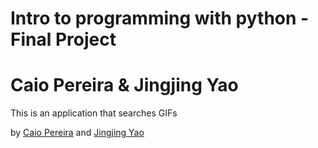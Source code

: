 # Intro to programming with python - Final Project
# Caio Pereira & Jingjing Yao

This is an application that searches GIFs 

by [Caio Pereira](http://www.facebook.com/caio.pereira.5855)
and [Jingjing Yao](https://www.facebook.com/jingjing.yao.75)